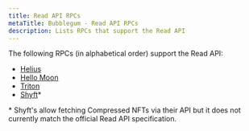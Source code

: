 ```yaml
---
title: Read API RPCs
metaTitle: Bubblegum - Read API RPCs
description: Lists RPCs that support the Read API
---
```


The following RPCs (in alphabetical order) support the Read API:

- [Helius](https://docs.helius.xyz/compression-and-das-api/digital-asset-standard-das-api)
- [Hello Moon](https://docs.hellomoon.io/reference/rpc-endpoint-for-digital-asset-standard)
- [Triton](https://docs.triton.one/rpc-pool/metaplex-digital-assets-api)
- [Shyft](https://docs.shyft.to/start-hacking/nft)\*

\* Shyft's allow fetching Compressed NFTs via their API but it does not currently match the official Read API specification.
